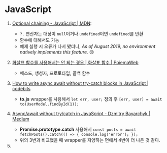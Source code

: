 # JavaScript

1. [Optional chaining - JavaScript | MDN](https://developer.mozilla.org/en-US/docs/Web/JavaScript/Reference/Operators/Optional_chaining):

    - `?.` 연산자는 대상이 `null`이거나 `undefined`이면 `undefined`를 반환
    - 함수에 대해서도 가능
    - 예제 실행 시 오류가 나서 봤더니, *As of August 2019, no environment natively implements this feature.* :cry:
2. [화살표 함수를 사용해서는 안 되는 경우 | 화살표 함수 | PoiemaWeb](https://poiemaweb.com/es6-arrow-function)
    - 메소드, 생성자, 프로토타입, 콜백 함수
3. [How to write async await without try-catch blocks in JavaScript | codebits](https://blog.grossman.io/how-to-write-async-await-without-try-catch-blocks-in-javascript/)
    - **to.js** wrapper를 사용해서 `let err, user;` 정의 후 `[err, user] = await to(UserModel.findById(1));`
4. [Async/await without try/catch in JavaScript - Dzmitry Bayarchyk | Medium](https://itnext.io/async-await-without-try-catch-in-javascript-6dcdf705f8b1)
    - **Promise.prototype.catch** 사용해서 `const posts = await fetchPosts().catch(() => { console.log('error'); });`
    - 위의 3번과 비교했을 때 wrapper를 지양하는 면에서 4번이 더 나은 것 같다.
5. 
